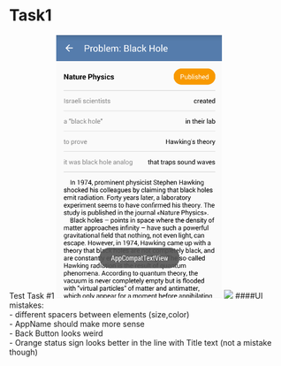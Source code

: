 # Task1
Test Task #1
<img src="./screenshots/screen1.png" width="300"> <img src="./screenshots/screen2.png" width="300">
####UI mistakes:
  <br /> - different spacers between elements (size,color)
  <br /> - AppName should make more sense
  <br /> - Back Button looks weird
  <br /> - Orange status sign looks better in the line with Title text (not a mistake though)
